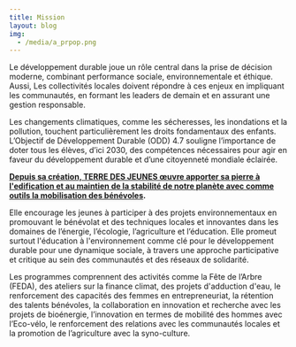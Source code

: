 ```yaml
---
title: Mission
layout: blog
img:
  - /media/a_prpop.png
---
```

Le développement durable joue un rôle central dans la prise de décision moderne, combinant performance sociale, environnementale et éthique. Aussi, Les collectivités locales doivent répondre à ces enjeux en impliquant les communautés, en formant les leaders de demain et en assurant une gestion responsable.

Les changements climatiques, comme les sécheresses, les inondations et la pollution, touchent particulièrement les droits fondamentaux des enfants. L’Objectif de Développement Durable (ODD) 4.7 souligne l’importance de doter tous les élèves, d’ici 2030, des compétences nécessaires pour agir en faveur du développement durable et d’une citoyenneté mondiale éclairée.

**[Depuis sa création, TERRE DES JEUNES œuvre apporter sa pierre à l'edification et au maintien de la stabilité de notre planète avec comme outils la mobilisation des bénévoles](https://www.terredesjeunes.org/).**

Elle encourage les jeunes à participer à des projets environnementaux en promouvant le bénévolat et des techniques locales et innovantes dans les domaines de l’énergie, l’écologie, l’agriculture et l’éducation.
Elle promeut surtout l'éducation à l'environnement comme clé pour le développement durable pour une dynamique sociale, à travers une approche participative et critique au sein des communautés et des réseaux de solidarité.

Les programmes comprennent des activités comme la Fête de l’Arbre (FEDA), des ateliers sur la finance climat, des projets d'adduction d'eau, le renforcement des capacités des femmes en entrepreneuriat, la rétention des talents bénévoles, la collaboration en innovation et recherche avec les projets de bioénergie, l’innovation en termes de mobilité des hommes avec l’Eco-vélo, le renforcement des relations avec les communautés locales et la promotion de l’agriculture avec la syno-culture.

